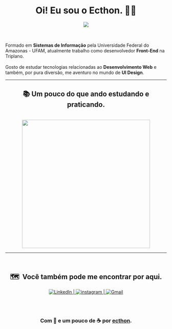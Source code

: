 <h1 align="center">Oi! Eu sou o Ecthon. 🖐🏻</h1>
<div align="center">
<img src="https://img.shields.io/static/v1?label=Overview&message=ecthon&color=f8efd4&style=for-the-badge&logo=GitHub">
</div>
<br>
<br>

<p align="justify">

 Formado em **Sistemas de Informação** pela Universidade Federal do Amazonas - UFAM, atualmente trabalho como desenvolvedor **Front-End** na Triplano.<br><br>
 Gosto de estudar tecnologias relacionadas ao **Desenvolvimento Web** e também, por pura diversão, me aventuro no mundo de **UI Design**.

</p>

<hr>
<h2 align="center">📚 Um pouco do que ando estudando e praticando.</h2>
<br>
<center>
	<div align="center">
		<img width="400px" align="center" src="https://github-readme-stats.vercel.app/api/top-langs/?username=ecthon&hide=html&layout=compact&theme=tokyonight"/>
	</div>
<center>

<hr>
<br>
<h2 align="center">🗺️ &nbsp;Você também pode me encontrar por aqui.</h2>
<p align="center">
<a href="https://www.linkedin.com/in/ecthon/"><img alt="LinkedIn" src="https://img.shields.io/static/v1?label=LinkedIn&message=ecthon&color=f8efd4&style=for-the-badge&logo=linkedin"> | </a>
<a href="https://www.instagram.com/ecthon/"><img alt="instagram" src="https://img.shields.io/static/v1?label=Instagram&message=ecthon&color=f8efd4&style=for-the-badge&logo=instagram"> | </a>
<a href="mailto:ecthon@gmail.com"><img alt="Gmail" src="https://img.shields.io/static/v1?label=gmail&message=ecthon&color=f8efd4&style=for-the-badge&logo=gmail"></a>
</p>
<br>
<br>

### Com 💜 e um pouco de ☕ por [ecthon](https://github.com/ecthon).
